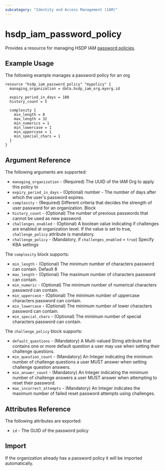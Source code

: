```yaml
---
subcategory: "Identity and Access Management (IAM)"
---
```


# hsdp_iam_password_policy

Provides a resource for managing HSDP IAM [password policies](https://www.hsdp.io/documentation/identity-and-access-management-iam/api-documents#_password_policy).

## Example Usage

The following example manages a password policy for an org

```hcl
resource "hsdp_iam_password_policy" "mypolicy" {
  managing_organization = data.hsdp_iam_org.myorg.id
  
  expiry_period_in_days = 180
  history_count = 5
  
  complexity { 
    min_length = 8
    max_length = 32
    min_numerics = 1
    min_lowercase = 1
    min_uppercase = 1
    min_special_chars = 1
  }
}
```

## Argument Reference

The following arguments are supported:

* `managing_organization` - (Required) The UUID of the IAM Org to apply this policy to
* `expiry_period_in_days` - (Optional) number - The number of days after which the user's password expires.
* `complexity` - (Required) Different criteria that decides the strength of user password for an organization. Block
* `history_count` - (Optional) The number of previous passwords that cannot be used as new password.
* `challenges_enabled` - (Optional) A boolean value indicating if challenges are enabled at organization level. If the value is set to true, `challenge_policy` attribute is mandatory.
* `challenge_policy` - (Mandatory, if `challenges_enabled` = `true`) Specify KBA settings

The `complexity` block supports:

* `min_length` - (Optional) The minimum number of characters password can contain. Default 8
* `max_length` - (Optional) The maximum number of characters password can contain.
* `min_numeric` - (Optional) The minimum number of numerical characters password can contain.
* `min_uppercase` - (Optional) The minimum number of uppercase characters password can contain.
* `min_lowercase` - (Optional) The minimum number of lower characters password can contain.
* `min_special_chars` - (Optional) The minimum number of special characters password can contain.

The `challenge_policy` block supports:

* `default_questions` - (Mandatory) A Multi-valued String attribute that contains one or more default question a user may use when setting their challenge questions.
* `min_question_count` - (Mandatory) An Integer indicating the minimum number of challenge questions a user MUST answer when setting challenge question answers.
* `min_answer_count` - (Mandatory) An Integer indicating the minimum number of challenge answers a user MUST answer when attempting to reset their password.
* `max_incorrect_attempts` - (Mandatory) An Integer indicates the maximum number of failed reset password attempts using challenges.

## Attributes Reference

The following attributes are exported:

* `id` - The GUID of the password policy

## Import

If the organization already has a password policy it will be imported automatically.
